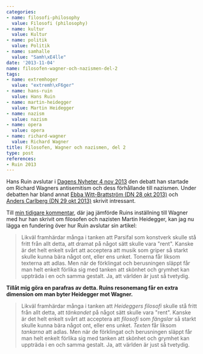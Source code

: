 ```yaml
---
categories:
- name: filosofi-philosophy
  value: Filosofi (philosophy)
- name: kultur
  value: Kultur
- name: politik
  value: Politik
- name: samhalle
  value: "Samh\xE4lle"
date: '2013-11-04'
name: filosofen-wagner-och-nazismen-del-2
tags:
- name: extremhoger
  value: "extremh\xF6ger"
- name: hans-ruin
  value: Hans Ruin
- name: martin-heidegger
  value: Martin Heidegger
- name: nazism
  value: nazism
- name: opera
  value: opera
- name: richard-wagner
  value: Richard Wagner
title: Filosofen, Wagner och nazismen, del 2
type: post
references:
- Ruin 2013
---
```

Hans Ruin avslutar i [Dagens Nyheter 4 nov 2013](http://www.dn.se/kultur-noje/kulturdebatt/hans-ruin-vaga-se-wagners-kristna-antisemitism/) den debatt han startade om Richard Wagners antisemitism och dess förhållande till nazismen. Under debatten har bland annat [Ebba Witt-Brattström (DN 28 okt 2013)](http://www.dn.se/kultur-noje/kulturdebatt/ebba-witt-brattstrom-operans-parsifal-visar-mannens-langtan-att-slippa-kvinnovarlden/) och [Anders Carlberg (DN 29 okt 2013)](http://www.dn.se/kultur-noje/kulturdebatt/anders-carlberg-den-empatiska-operan/) skrivit intressant.

Till [min tidigare kommentar](/2013/10/23/filosofen-wagner-och-nazismen/), där jag jämförde Ruins inställning till Wagner med hur han skrivit om filosofen och nazisten Martin Heidegger, kan jag nu lägga en fundering över hur Ruin avslutar sin artikel:

> Likväl framhärdar många i tanken att Parsifal som konstverk skulle stå fritt från allt detta, att dramat på något sätt skulle vara "rent". Kanske är det helt enkelt svårt att acceptera att musik som griper så starkt skulle kunna bära något ont, eller ens unket. Tonerna får liksom texterna att adlas. Men när de förklingat och berusningen släppt får man helt enkelt förlika sig med tanken att skönhet och grymhet kan uppträda i en och samma gestalt. Ja, att världen är just så tvetydig.

**Tillåt mig göra en parafras av detta. Ruins resonemang får en extra dimension om man byter Heidegger mot Wagner.**

> Likväl framhärdar många i tanken att *Heideggers filosofi* skulle stå fritt från allt detta, att *tänkandet* på något sätt skulle vara "rent". Kanske är det helt enkelt svårt att acceptera att *filosofi* som *fängslar* så starkt skulle kunna bära något ont, eller ens unket. *Texten* får liksom *tankarna* att adlas. Men när de förklingat och berusningen släppt får man helt enkelt förlika sig med tanken att skönhet och grymhet kan uppträda i en och samma gestalt. Ja, att världen är just så tvetydig.

